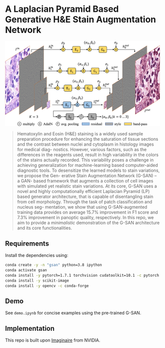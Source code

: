 # A Laplacian Pyramid Based Generative H&E Stain Augmentation Network
![Training G-SAN](assets/architecture.png)
>  Hematoxylin and Eosin (H&E) staining is a widely used sample preparation procedure for enhancing the saturation of tissue sections and the contrast between nuclei and cytoplasm in histology images for medical diag- nostics. However, various factors, such as the differences in the reagents used, result in high variability in the colors of the stains actually recorded. This variability poses a challenge in achieving generalization for machine-learning based computer-aided diagnostic tools. To desensitize the learned models to stain variations, we propose the Gen- erative Stain Augmentation Network (G-SAN) – a GAN- based framework that augments a collection of cell images with simulated yet realistic stain variations. At its core, G-SAN uses a novel and highly computationally efficient Laplacian Pyramid (LP) based generator architecture, that is capable of disentangling stain from cell morphology. Through the task of patch classification and nucleus seg- mentation, we show that using G-SAN-augmented training data provides on average 15.7% improvement in F1 score and 7.3% improvement in panoptic quality, respectively. 
In this repo, we aim to provide a *minimalistic* demonstration of the G-SAN architecture and its core functionalities.

## Requirements
Install the dependencies using:
```bash
conda create -y -n "gsan" python=3.8 ipython 
conda activate gsan
conda install -y pytorch=1.7.1 torchvision cudatoolkit=10.1 -c pytorch
conda install -y scikit-image
conda install -y opencv -c conda-forge 
```
## Demo
See `demo.ipynb` for concise examples using the pre-trained G-SAN.

## Implementation
This repo is built upon [Imaginaire](https://github.com/NVlabs/imaginaire) from NVIDIA.
